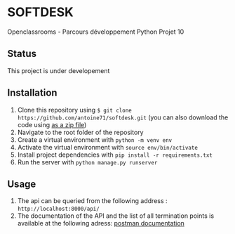 # SOFTDESK

Openclassrooms - Parcours développement Python Projet 10

## Status

This project is under developement

## Installation

1. Clone this repository using `$ git clone https://github.com/antoine71/softdesk.git` (you can also download the code using [as a zip file](https://github.com/antoine71/softdesk/archive/main.zip))
2. Navigate to the root folder of the repository
3. Create a virtual environment with `python -m venv env`
4. Activate the virtual environment with `source env/bin/activate`
5. Install project dependencies with `pip install -r requirements.txt`
6. Run the server with `python manage.py runserver`

## Usage

1. The api can be queried from the following address : `http://localhost:8000/api/`
2. The documentation of the API and the list of all termination points is available at the following adress: [postman documentation](https://www.getpostman.com/collections/d8c3c1dd385e24e31690)
